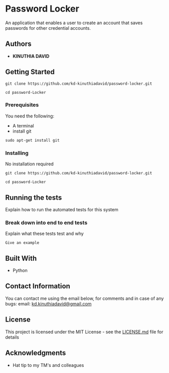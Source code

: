# Password Locker

An application that enables a user to create an account that saves passwords for other credential accounts.

## Authors

* **KINUTHIA DAVID**

## Getting Started

```
git clone https://github.com/kd-kinuthiadavid/password-locker.git
```
```
cd password-Locker
```
### Prerequisites

You need the following:
* A terminal
* install git

```
sudo apt-get install git
```

### Installing

No installation required

```
git clone https://github.com/kd-kinuthiadavid/password-locker.git
```
```
cd password-Locker
```


## Running the tests

Explain how to run the automated tests for this system

### Break down into end to end tests

Explain what these tests test and why

```
Give an example
```





## Built With

* Python

## Contact Information

You can contact me using the email below, for comments and in case of any bugs:
email: kd.kinuthiadavid@gmail.com







## License

This project is licensed under the MIT License - see the [LICENSE.md](LICENSE.md) file for details

## Acknowledgments

* Hat tip to my TM's and colleagues
